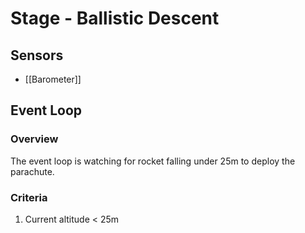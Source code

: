 # Stage - Ballistic Descent
## Sensors
- [[Barometer]]
## Event Loop
### Overview
The event loop is watching for rocket falling under 25m to deploy the parachute.

### Criteria
1. Current altitude < 25m